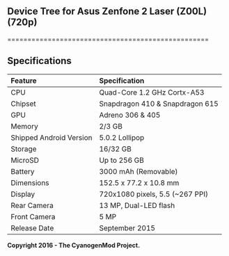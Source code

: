 ## Device Tree for Asus Zenfone 2 Laser (Z00L) (720p)
==================================================

## Specifications

| Feature                 | Specification                     |
| :---------------------- | :-------------------------------- |
| CPU                     | Quad-Core 1.2 GHz Cortx-A53       |
| Chipset                 | Snapdragon 410 & Snapdragon 615   |
| GPU                     | Adreno 306 & 405                  |
| Memory                  | 2/3 GB                            |
| Shipped Android Version | 5.0.2 Lollipop                      |
| Storage                 | 16/32 GB                          |
| MicroSD                 | Up to 256 GB                      |
| Battery                 | 3000 mAh (Removable)              |
| Dimensions              | 152.5 x 77.2 x 10.8 mm            |
| Display                 | 720x1080 pixels, 5.5 (~267 PPI)   |
| Rear Camera             | 13 MP, Dual-LED flash             |
| Front Camera            | 5 MP                              |
| Release Date            | September 2015                    |

**Copyright 2016 - The CyanogenMod Project.**
